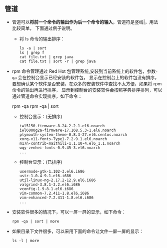 ## 管道 

* 管道可以**将前一个命令的输出作为后一个命令的输入**，管道符是竖线|，用法比较简单， 下面通过例子说明。     

    * 将 ls 命令的输出排序： 
    
          ls -a | sort 
          ls | grep f 
          cat file.txt | grep java 
          cat file.txt | sort -r | grep java 
 
* rpm 命令管理通过 Red Hot 包管理系统,安装到当前系统上的软件包，参数`-qa` 会在控制台显示已经安装的软件包，
显示在控制台上的软件包没有排序，要想确认某个软件是否安装，在众多的安装软件中查找不太方便，如果将 rpm 命令的输出再进行排序，
显示到控制台的安装软件会按照字典排序排列，可以通过管道命令实现排序，如下命令： 

    rpm -qa 
    rpm -qa | sort 
 
   * 控制台显示：(无排序) 
   
         iwl5150-firmware-8.24.2.2-1.el6.noarch 
         iwl6000g2a-firmware-17.168.5.3-1.el6.noarch 
         plymouth-system-theme-0.8.3-27.el6.centos.noarch 
         xorg-x11-fonts-Type1-7.2-9.1.el6.noarch 
         m17n-contrib-maithili-1.1.10-4.el6_1.1.noarch 
         wqy-zenhei-fonts-0.9.45-3.el6.noarch 
         ... 
 
   * 控制台显示：(已排序) 
   
         usermode-gtk-1.102-3.el6.i686 
         ustr-1.0.4-9.1.el6.i686 
         util-linux-ng-2.17.2-12.9.el6.i686 
         valgrind-3.8.1-3.2.el6.i686 
         vconfig-1.9-8.1.el6.i686 
         vim-common-7.2.411-1.8.el6.i686 
         vim-enhanced-7.2.411-1.8.el6.i686 
         ... 
 
* 安装软件很多的情况下，可以一屏一屏的显示，如下命令： 

      rpm -qa | sort | more 
 
* 如果目录下文件很多，可以采用下面的命令让文件一屏一屏的显示： 

      ls -l | more 
 
